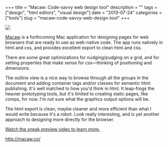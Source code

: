 +++
title = "Macaw: Code-savvy web design tool"
description = ""
tags = ["design", "html editors", "visual design"]
date = "2013-07-24"
categories = ["tools"]
slug = "macaw-code-savvy-web-design-tool"
+++


<div class="tool-screenshot mb1"><a href="http://macaw.co/"><img id="bluga-thumbnail-2660" class="bluga-thumbnail custom" src="//media.konigi.com/bluga/
wt522e556ae08c0_custom.jpg"/></a></div><p><a href="http://macaw.co/">Macaw</a> is a forthcoming Mac application for designing pages for web browsers that are ready to use as web-native code. The app runs natively in html and css, and provides excellent export to clean html and css.</p>

<p>There are some great optimizations for nudging/pudging on a grid, and for setting properties that make sense for css—thinking of positioning and dimensions.</p>

<p>The outline view is a nice way to browse through all the groups in the  document and adding container tags and/or classes for semantic html publishing. It's well matched to how you'd think in html. It leap-frogs the heavier prototyping tools, but it's limited to creating static pages, like comps, for now. I'm not sure what the graphics output options will be.</p>

<p>The html export is clean, maybe cleaner and more efficient than what I would write because it's a robot. Look really interesting, and is yet another approach to designing more directly for the browser.</p>

<p><a href="http://macaw.co/peek/">Watch the sneak preview video to learn more. </a></p>

  
<p><a href="http://macaw.co/">http://macaw.co/</a></p>
      
